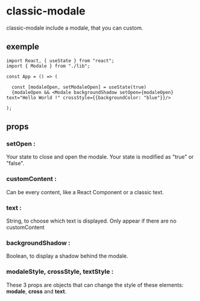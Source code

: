 # classic-modale

classic-modale include a modale, that you can custom.

## exemple

```
import React, { useState } from "react";
import { Modale } from "./lib";

const App = () => (

  const [modaleOpen, setModaleOpen] = useState(true)
  {modaleOpen && <Modale backgroundShadow setOpen={modaleOpen} text="Hello World !" crossStyle={{backgroundColor: "blue"}}/>
  
);
```

## props

### setOpen :

Your state to close and open the modale. Your state is modified as "true" or "false".

### customContent :

Can be every content, like a React Component or a classic text.

### text :

String, to choose which text is displayed.
Only appear if there are no customContent

### backgroundShadow :

Boolean, to display a shadow behind the modale.

### modaleStyle, crossStyle, textStyle :

These 3 props are objects that can change the style of these elements: **modale**, **cross** and **text**.
